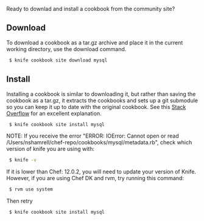 Ready to downlad and install a cookbook from the community site?

## Download

To download a cookbook as a tar.gz archive and place it in the current working directory, use the download command.

```bash
 $ knife cookbook site download mysql
```

## Install

Installing a cookbook is similar to downloading it, but rather than saving the cookbook as a tar.gz, it extracts the cookbooks and sets up a git submodule so you can keep it up to date with the original cookbook.  See this [Stack Overflow](http://stackoverflow.com/a/15075143) for an excellent explanation.

```bash
 $ knife cookbook site install mysql
```

NOTE: If you receive the error "ERROR: IOError: Cannot open or read /Users/nshamrell/chef-repo/cookbooks/mysql/metadata.rb", check which version of knife you are using with:

```bash
 $ knife -v
```

If it is lower than Chef: 12.0.2, you will need to update your version of Knife.  However, if you are using Chef DK and rvm, try running this command:

```bash
 $ rvm use system
```

Then retry

```bash
 $ knife cookbook site install mysql
```
